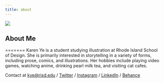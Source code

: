 ```yaml
---
title: about
---
```

![](https://images.unsplash.com/photo-1483086431886-3590a88317fe?auto=format&fit=crop&w=746&q=80)

## About Me
=======
Karen Ye is a student studying illustration at Rhode Island School of Design. She is primarily interested in storytelling in a variety of forms, including prose, comics, and illustrations. Her hobbies include playing video games, watching anime, drinking pearl milk tea, and visiting cat cafes.


Contact at kye@risd.edu / [Twitter](https://twitter.com/kei_ae) / [Instagram](https://instagram.com/kei_ae/) / [LinkedIn](https://linkedin.com/karen-ye) / [Behance](https://www.behance.net/karenye)
